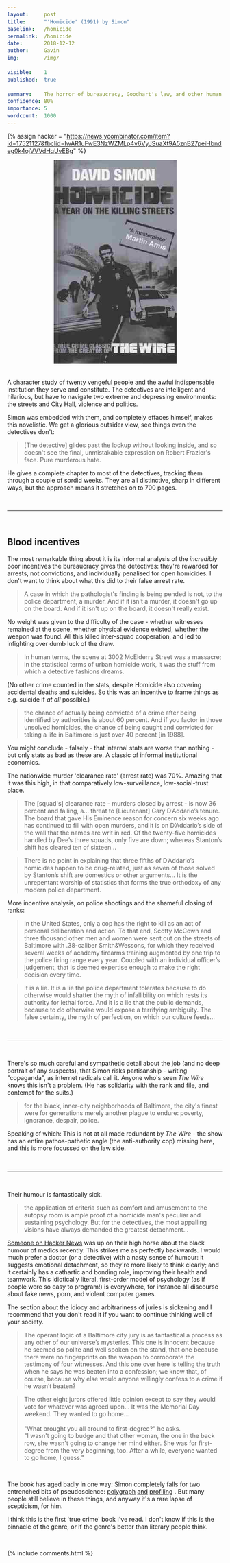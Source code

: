 ```yaml
---
layout:     post
title:      "'Homicide' (1991) by Simon"
baselink:   /homicide
permalink:  /homicide
date:       2018-12-12
author:     Gavin   
img:        /img/

visible:    1
published:  true

summary:    The horror of bureaucracy, Goodhart's law, and other human depravity.
confidence: 80%
importance: 5
wordcount:  1000
---
```


{%	assign hacker = "https://news.ycombinator.com/item?id=17521127&fbclid=IwAR1uFwE3NzWZMLp4v6VyJSuaXt9A5znB27peiHbndeg0k4ojVVVdHqUvEBg"	%}

<center>
	<img src="/img/simon.jpg" /><br><br>
</center>

A character study of twenty vengeful people and the awful indispensable institution they serve and constitute. The detectives are intelligent and hilarious, but have to navigate two extreme and depressing environments: the streets and City Hall, violence and politics.

Simon was embedded with them, and completely effaces himself, makes this novelistic. We get a glorious outsider view, see things even the detectives don't:

> [The detective] glides past the lockup without looking inside, and so doesn't see the final, unmistakable expression on Robert Frazier's face. Pure murderous hate.

He gives a complete chapter to most of the detectives, tracking them through a couple of sordid weeks. They are all distinctive, sharp in different ways, but the approach means it stretches on to 700 pages.

<br>

<hr>

<br>

## Blood incentives

The most remarkable thing about it is its informal analysis of the _incredibly_ poor incentives the bureaucracy gives the detectives: they're rewarded for arrests, not convictions, and individually penalised for open homicides. I don't want to think about what this did to their false arrest rate.

> A case in which the pathologist's finding is being pended is not, to the police department, a murder. And if it isn't a murder, it doesn't go up on the board. And if it isn't up on the board, it doesn't really exist.

No weight was given to the difficulty of the case - whether witnesses remained at the scene, whether physical evidence existed, whether the weapon was found. All this killed inter-squad cooperation, and led to infighting over dumb luck of the draw.

> In human terms, the scene at 3002 McElderry Street was a massacre; in the statistical terms of urban homicide work, it was the stuff from which a detective fashions dreams.

(No other crime counted in the stats, despite Homicide also covering accidental deaths and suicides. So this was an incentive to frame things as e.g. suicide if _at all_ possible.)

> the chance of actually being convicted of a crime after being identified by authorities is about 60 percent. And if you factor in those unsolved homicides, the chance of being caught and convicted for taking a life in Baltimore is just over 40 percent [in 1988].

You might conclude - falsely - that internal stats are worse than nothing - but only stats as bad as these are. A classic of informal institutional economics.

The nationwide murder 'clearance rate' (arrest rate) was 70%. Amazing that it was this high, in that comparatively low-surveillance, low-social-trust place.

> The [squad's] clearance rate - murders closed by arrest - is now 36 percent and falling, a... threat to [Lieutenant] Gary D’Addario’s tenure. The board that gave His Eminence reason for concern six weeks ago has continued to fill with open murders, and it is on D’Addario’s side of the wall that the names are writ in red. Of the twenty-five homicides handled by Dee’s three squads, only five are down; whereas Stanton’s shift has cleared ten of sixteen...

> There is no point in explaining that three fifths of D’Addario’s homicides happen to be drug-related, just as seven of those solved by Stanton’s shift are domestics or other arguments... It is the unrepentant worship of statistics that forms the true orthodoxy of any modern police department.


More incentive analysis, on police shootings and the shameful closing of ranks:

> In the United States, only a cop has the right to kill as an act of personal deliberation and action. To that end, Scotty McCown and three thousand other men and women were sent out on the streets of Baltimore with .38-caliber Smith&Wessons, for which they received several weeks of academy firearms training augmented by one trip to the police firing range every year. Coupled with an individual officer’s judgement, that is deemed expertise enough to make the right decision every time.

> It is a lie. It is a lie the police department tolerates because to do otherwise would shatter the myth of infallibility on which rests its authority for lethal force. And it is a lie that the public demands, because to do otherwise would expose a terrifying ambiguity. The false certainty, the myth of perfection, on which our culture feeds…

<br>

<hr>

<br>

There's so much careful and sympathetic detail about the job (and no deep portrait of any suspects), that Simon risks partisanship - writing "copaganda", as internet radicals call it. Anyone who's seen _The Wire_ knows this isn't a problem. (He has solidarity with the rank and file, and contempt for the suits.)

> for the black, inner-city neighborhoods of Baltimore, the city's finest were for generations merely another plague to endure: poverty, ignorance, despair, police.

Speaking of which: This is not at all made redundant by _The Wire_ - the show has an entire pathos-pathetic angle (the anti-authority cop) missing here, and this is more focussed on the law side.

<br>

<hr>

<br>

Their humour is fantastically sick.
> the application of criteria such as comfort and amusement to the autopsy room is ample proof of a homicide man's peculiar and sustaining psychology. But for the detectives, the most appalling visions have always demanded the greatest detachment...

<a href="{{hacker}}">Someone on Hacker News</a> was up on their high horse about the black humour of medics recently. This strikes me as perfectly backwards. I would much prefer a doctor (or a detective) with a nasty sense of humour: it suggests emotional detachment, so they're more likely to think clearly; and it certainly has a cathartic and bonding role, improving their health and teamwork. This idiotically literal, first-order model of psychology (as if people were so easy to program!) is everywhere, for instance all discourse about fake news, porn, and violent computer games.

The section about the idiocy and arbitrariness of juries is sickening and I recommend that you don't read it if you want to continue thinking well of your society.

> The operant logic of a Baltimore city jury is as fantastical a process as any other of our universe’s mysteries. This one is innocent because he seemed so polite and well spoken on the stand, that one because there were no fingerprints on the weapon to corroborate the testimony of four witnesses. And this one over here is telling the truth when he says he was beaten into a confession; we know that, of course, because why else would anyone willingly confess to a crime if he wasn’t beaten?


> The other eight jurors offered little opinion except to say they would vote for whatever was agreed upon... It was the Memorial Day weekend. They wanted to go home...<br><br>
"What brought you all around to first-degree?" he asks.<br>
"I wasn't going to budge and that other woman, the one in the back row, she wasn't going to change her mind either. She was for first-degree from the very beginning, too. After a while, everyone wanted to go home, I guess."

<br>
 
The book has aged badly in one way: Simon completely falls for two entrenched bits of pseudoscience: <a href="https://www.csicop.org/si/show/the_lie_detector_test_revisited_a_great_example_of_junk_science">polygraph</a> <a href="https://en.wikipedia.org/wiki/Polygraph#Effectiveness">and</a> <a href="https://www.vox.com/future-perfect/2018/11/12/18044688/criminal-profilers-mindhunter-hannibal-criminal-minds">profiling</a>
. But many people still believe in these things, and anyway it's a rare lapse of scepticism, for him.

I think this is the first 'true crime' book I've read. I don't know if this is the pinnacle of the genre, or if the genre's better than literary people think. 

<br>

{%	include comments.html	%}

<br><br>